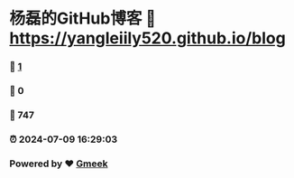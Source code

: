 # 杨磊的GitHub博客 :link: https://yangleiily520.github.io/blog 
### :page_facing_up: [1](https://yangleiily520.github.io/blog/tag.html) 
### :speech_balloon: 0 
### :hibiscus: 747 
### :alarm_clock: 2024-07-09 16:29:03 
### Powered by :heart: [Gmeek](https://github.com/Meekdai/Gmeek)
